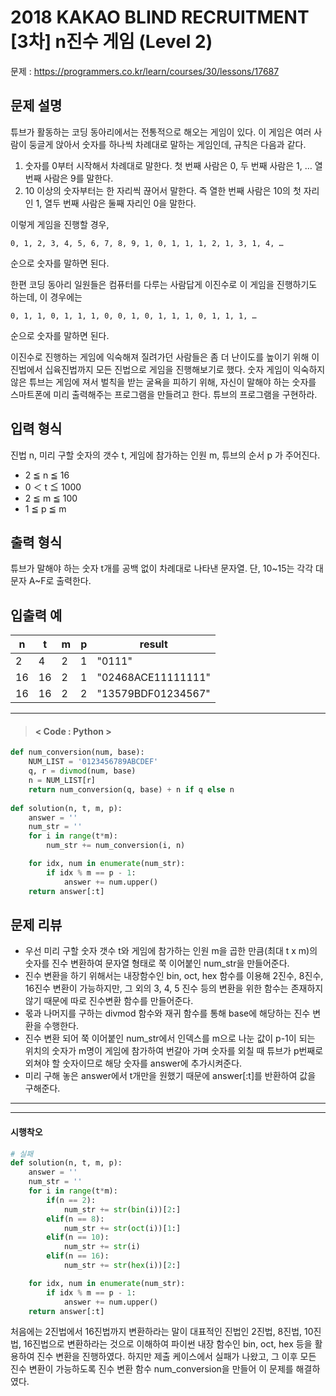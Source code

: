 # 2018 KAKAO BLIND RECRUITMENT [3차] n진수 게임 (Level 2)
문제 : https://programmers.co.kr/learn/courses/30/lessons/17687

## 문제 설명
튜브가 활동하는 코딩 동아리에서는 전통적으로 해오는 게임이 있다. 이 게임은 여러 사람이 둥글게 앉아서 숫자를 하나씩 차례대로 말하는 게임인데, 규칙은 다음과 같다.

1. 숫자를 0부터 시작해서 차례대로 말한다. 첫 번째 사람은 0, 두 번째 사람은 1, … 열 번째 사람은 9를 말한다.
2. 10 이상의 숫자부터는 한 자리씩 끊어서 말한다. 즉 열한 번째 사람은 10의 첫 자리인 1, 열두 번째 사람은 둘째 자리인 0을 말한다.

이렇게 게임을 진행할 경우,

    0, 1, 2, 3, 4, 5, 6, 7, 8, 9, 1, 0, 1, 1, 1, 2, 1, 3, 1, 4, …

순으로 숫자를 말하면 된다.

한편 코딩 동아리 일원들은 컴퓨터를 다루는 사람답게 이진수로 이 게임을 진행하기도 하는데, 이 경우에는

    0, 1, 1, 0, 1, 1, 1, 0, 0, 1, 0, 1, 1, 1, 0, 1, 1, 1, …

순으로 숫자를 말하면 된다.

이진수로 진행하는 게임에 익숙해져 질려가던 사람들은 좀 더 난이도를 높이기 위해 이진법에서 십육진법까지 모든 진법으로 게임을 진행해보기로 했다. 숫자 게임이 익숙하지 않은 튜브는 게임에 져서 벌칙을 받는 굴욕을 피하기 위해, 자신이 말해야 하는 숫자를 스마트폰에 미리 출력해주는 프로그램을 만들려고 한다. 튜브의 프로그램을 구현하라.

## 입력 형식
진법 n, 미리 구할 숫자의 갯수 t, 게임에 참가하는 인원 m, 튜브의 순서 p 가 주어진다.

- 2 ≦ n ≦ 16
- 0 ＜ t ≦ 1000
- 2 ≦ m ≦ 100
- 1 ≦ p ≦ m

## 출력 형식
튜브가 말해야 하는 숫자 t개를 공백 없이 차례대로 나타낸 문자열. 단, 10~15는 각각 대문자 A~F로 출력한다.

## 입출력 예

| n | t | m | p | result |
| --- | --- | --- | --- | --- |
| 2 | 4 | 2 | 1 | "0111" |
| 16 | 16 | 2 | 1 | "02468ACE11111111" |
| 16 | 16 | 2 | 2 | "13579BDF01234567" |

____

> #### < Code : Python >
```python
def num_conversion(num, base):
    NUM_LIST = '0123456789ABCDEF'
    q, r = divmod(num, base)
    n = NUM_LIST[r]
    return num_conversion(q, base) + n if q else n
    
def solution(n, t, m, p):
    answer = ''
    num_str = ''
    for i in range(t*m):
        num_str += num_conversion(i, n)

    for idx, num in enumerate(num_str):
        if idx % m == p - 1:
            answer += num.upper()
    return answer[:t]
```

## 문제 리뷰
- 우선 미리 구할 숫자 갯수 t와 게임에 참가하는 인원 m을 곱한 만큼(최대 t x m)의 숫자를 진수 변환하여 문자열 형태로 쭉 이어붙인 num_str을 만들어준다.
- 진수 변환을 하기 위해서는 내장함수인 bin, oct, hex 함수를 이용해 2진수, 8진수, 16진수 변환이 가능하지만, 그 외의 3, 4, 5 진수 등의 변환을 위한 함수는 존재하지 않기 때문에 따로 진수변환 함수를 만들어준다.
- 몫과 나머지를 구하는 divmod 함수와 재귀 함수를 통해 base에 해당하는 진수 변환을 수행한다.
- 진수 변환 되어 쭉 이어붙인 num_str에서 인덱스를 m으로 나눈 값이 p-1이 되는 위치의 숫자가 m명이 게임에 참가하여 번갈아 가며 숫자를 외칠 때 튜브가 p번째로 외쳐야 할 숫자이므로 해당 숫자를 answer에 추가시켜준다.
- 미리 구해 놓은 answer에서 t개만을 원했기 때문에 answer[:t]를 반환하여 값을 구해준다.

___
___
#### 시행착오
```python
# 실패
def solution(n, t, m, p):
    answer = ''
    num_str = ''
    for i in range(t*m):
        if(n == 2):
            num_str += str(bin(i))[2:]
        elif(n == 8):
            num_str += str(oct(i))[1:]
        elif(n == 10):
            num_str += str(i)
        elif(n == 16):
            num_str += str(hex(i))[2:]

    for idx, num in enumerate(num_str):
        if idx % m == p - 1:
            answer += num.upper()
    return answer[:t]
```

처음에는 2진법에서 16진법까지 변환하라는 말이 대표적인 진법인 2진법, 8진법, 10진법, 16진법으로 변환하라는 것으로 이해하여 파이썬 내장 함수인 bin, oct, hex 등을 활용하여 진수 변환을 진행하였다. 하지만 제출 케이스에서 실패가 나왔고, 그 이후 모든 진수 변환이 가능하도록 진수 변환 함수 num_conversion을 만들어 이 문제를 해결하였다.
